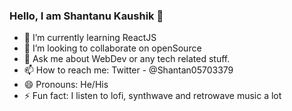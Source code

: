 ### Hello, I am Shantanu Kaushik 👋




- 🌱 I’m currently learning ReactJS
- 👯 I’m looking to collaborate on openSource
- 💬 Ask me about WebDev or any tech related stuff.
- 📫 How to reach me: Twitter - @Shantan05703379
- 😄 Pronouns: He/His
- ⚡ Fun fact: I listen to lofi, synthwave and retrowave music a lot

